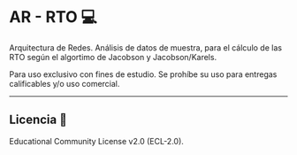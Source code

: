 # AR - RTO 💻
Arquitectura de Redes.
Análisis de datos de muestra, para el cálculo de las RTO según el algortimo de Jacobson y Jacobson/Karels.

Para uso exclusivo con fines de estudio. Se prohíbe su uso para entregas calificables y/o uso comercial.
***
## Licencia 📄
Educational Community License v2.0 (ECL-2.0).